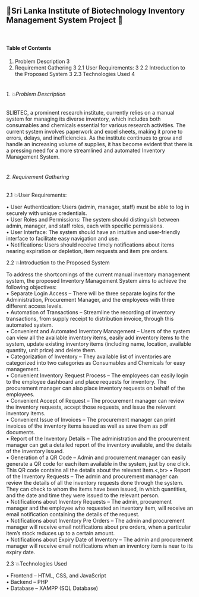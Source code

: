 <h2>💠Sri Lanka Institute of Biotechnology
Inventory Management System
Project 💠</h2>
<br>
<h4>Table of Contents</h4>

1.	Problem Description	3
2.	Requirement Gathering	3
2.1	User Requirements:	3
2.2	Introduction to the Proposed System	3
2.3	Technologies Used	4
<br><br>
<h6>1.	💥Problem Description</h6>
SLIBTEC, a prominent research institute, currently relies on a manual system for managing its diverse inventory, which includes both consumables and chemicals essential for various research activities. The current system involves paperwork and excel sheets, making it prone to errors, delays, and inefficiencies. As the institute continues to grow and handle an increasing volume of supplies, it has become evident that there is a pressing need for a more streamlined and automated Inventory Management System.
<br><br>
<h6>2.	Requirement Gathering</h6>

2.1	💥User Requirements:

•	User Authentication: Users (admin, manager, staff) must be able to log in securely with unique credentials.<br>
•	User Roles and Permissions: The system should distinguish between admin, manager, and staff roles, each with specific permissions.<br>
•	User Interface: The system should have an intuitive and user-friendly interface to facilitate easy navigation and use.<br>
•	Notifications: Users should receive timely notifications about items nearing expiration or depletion, item requests and item pre orders. 

2.2	💥Introduction to the Proposed System


To address the shortcomings of the current manual inventory management system, the proposed Inventory Management System aims to achieve the following objectives:<br>
•	Separate Login Access – There will be three separate logins for the Administration, Procurement Manager, and the employees with three different access levels.<br>
•	Automation of Transactions – Streamline the recording of inventory transactions, from supply receipt to distribution invoice, through this automated system.<br>
•	Convenient and Automated Inventory Management – Users of the system can view all the available inventory items, easily add inventory items to the system, update existing inventory items (including name, location, available quantity, unit price) and delete them.<br>
•	Categorization of Inventory – They available list of inventories are categorized into two categories as Consumables and Chemicals for easy management.<br>
•	Convenient Inventory Request Process – The employees can easily login to the employee dashboard and place requests for inventory. The procurement manager can also place inventory requests on behalf of the employees.<br>
•	Convenient Accept of Request – The procurement manager can review the inventory requests, accept those requests, and issue the relevant inventory items.<br>
•	Convenient Issue of Invoices – The procurement manager can print invoices of the inventory items issued as well as save them as pdf documents.<br> 
•	Report of the Inventory Details – The administration and the procurement manager can get a detailed report of the inventory available, and the details of the inventory issued.<br>
•	Generation of a QR Code – Admin and procurement manager can easily generate a QR code for each item available in the system, just by one click. This QR code contains all the details about the relevant item.<,br>
•	Report of the Inventory Requests – The admin and procurement manager can review the details of all the inventory requests done through the system. They can check to whom the items have been issued, in which quantities, and the date and time they were issued to the relevant person.<br>
•	Notifications about Inventory Requests – The admin, procurement manager and the employee who requested an inventory item, will receive an email notification containing the details of the request.<br>
•	Notifications about Inventory Pre Orders – The admin and procurement manager will receive email notifications about pre orders, when a particular item’s stock reduces up to a certain amount.<br>
•	Notifications about Expiry Date of Inventory – The admin and procurement manager will receive email notifications when an inventory item is near to its expiry date.

2.3	💥Technologies Used

•	Frontend – HTML, CSS, and JavaScript<br>
•	Backend – PHP<br>
•	Database – XAMPP (SQL Database)
